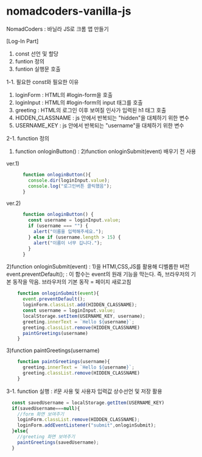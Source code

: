 # nomadcoders-vanilla-js
NomadCoders : 바닐라 JS로 크롬 앱 만들기

[Log-In Part]

1. const 선언 및 할당
2. funtion 정의
3. funtion 실행문 호출

1-1. 필요한 const와 필요한 이유
1) loginForm : HTML의 #login-form을 호출
2) loginInput : HTML의 #login-form의 input 태그를 호출
3) greeting : HTML의 로그인 이후 보여질 인사가 입력된 h1 태그 호출
4) HIDDEN_CLASSNAME : js 안에서 반복되는 "hidden"을 대체하기 위한 변수
5) USERNAME_KEY : js 안에서 반복되는 "username"을 대체하기 위한 변수

2-1. function 정의
1) function onloginButton() : 2)function onloginSubmit(event) 배우기 전 사용

ver.1)
```javaScript
      function onloginButton(){
        console.dir(loginInput.value);
        console.log("로그인버튼 클릭했음");
      }
```

ver.2)
```javaScript
      function onloginButton() {
        const username = loginInput.value;
        if (username === "") {
          alert("이름을 입력해주세요.");
        } else if (username.length > 15) {
          alert("이름이 너무 깁니다.");
        }
      }
```
2)function onloginSubmit(event) : 1)을 HTMl,CSS,JS를 활용해 디벨롭한 버전  
      event.preventDefault(); : 이 함수는 event의 원래 기능을 막는다.
      즉, 브라우저의 기본 동작을 막음.
      브라우저의 기본 동작 = 페이지 새로고침

  ```javaScript
      function onloginSubmit(event){
        event.preventDefault();
        loginForm.classList.add(HIDDEN_CLASSNAME);
        const username = loginInput.value;
        localStorage.setItem(USERNAME_KEY, username);
        greeting.innerText = `Hello ${username}`;
        greeting.classList.remove(HIDDEN_CLASSNAME)
        paintGreetings(username)
      }
```
3)function paintGreetings(username)
  ```javaScript
      function paintGreetings(username){
        greeting.innerText = `Hello ${username}`;
        greeting.classList.remove(HIDDEN_CLASSNAME)
      }
```
3-1. function 실행 : if문 사용 및 사용자 입력값 상수선언 및 저장 활용
```javaScript
  const savedUsername = localStorage.getItem(USERNAME_KEY)
  if(savedUsername===null){
    //form 화면 보여주기
    loginForm.classList.remove(HIDDEN_CLASSNAME);
    loginForm.addEventListener("submit",onloginSubmit);
  }else{
    //greeting 화면 보여주기
    paintGreetings(savedUsername);
  }
```
